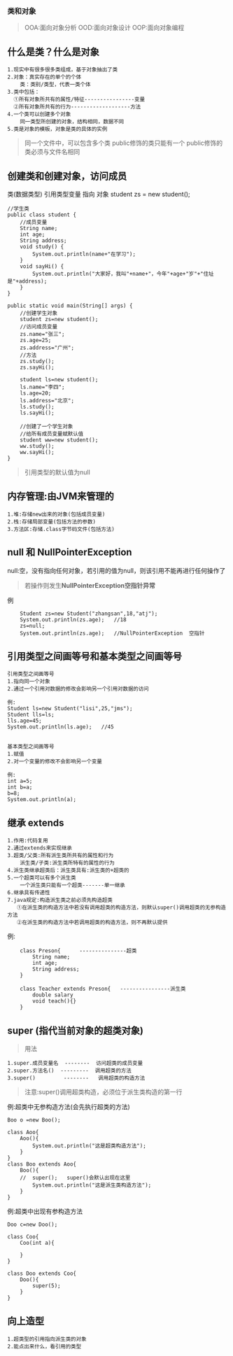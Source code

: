 ### 类和对象

>OOA:面向对象分析
>OOD:面向对象设计
>OOP:面向对象编程

## 什么是类？什么是对象
	1.现实中有很多很多类组成，基于对象抽出了类
	2.对象：真实存在的单个的个体
	    类：类别/类型，代表一类个体
	3.类中包括：
	  ①所有对象所共有的属性/特征----------------变量
	  ②所有对象所共有的行为-------------------方法
	4.一个类可以创建多个对象
	    同一类型所创建的对象，结构相同，数据不同
	5.类是对象的模板，对象是类的具体的实例

>同一个文件中，可以包含多个类
>public修饰的类只能有一个
>public修饰的类必须与文件名相同

## 创建类和创建对象，访问成员


类(数据类型)     引用类型变量          指向                    对象
student            zs            =        new student();

```
//学生类
public class student {
	//成员变量
	String name;
	int age;
	String address;
	void study() {
		System.out.println(name+"在学习");
	}
	void sayHi() {
		System.out.println("大家好，我叫"+name+"，今年"+age+"岁"+"住址是"+address); 	
	}
}

public static void main(String[] args) {
	//创建学生对象
	student zs=new student();
	//访问成员变量
	zs.name="张三";
	zs.age=25;
	zs.address="广州";
	//方法
	zs.study();
	zs.sayHi();
	
	student ls=new student();
	ls.name="李四";
	ls.age=20;
	ls.address="北京";
	ls.study();
	ls.sayHi();
	
	//创建了一个学生对象
	//给所有成员变量赋默认值
	student ww=new student();
	ww.study();
	ww.sayHi();
}
```
>引用类型的默认值为null

## 内存管理:由JVM来管理的

	1.堆:存储new出来的对象(包括成员变量)
	2.栈:存储局部变量(包括方法的参数)
	3.方法区:存储.class字节码文件(包括方法)

## null 和 NullPointerException
null:空，没有指向任何对象，若引用的值为null，则该引用不能再进行任何操作了
>若操作则发生**NullPointerException空指针异常**

例
```
	Student zs=new Student("zhangsan",18,"atj");
	System.out.println(zs.age);   //18
	zs=null;
	System.out.println(zs.age);   //NullPointerException  空指针
```

## 引用类型之间画等号和基本类型之间画等号

	引用类型之间画等号
	1.指向同一个对象
	2.通过一个引用对数据的修改会影响另一个引用对数据的访问
	
	例:
	Student ls=new Student("lisi",25,"jms");
	Student lls=ls;
	lls.age=45;
	System.out.println(ls.age);   //45
	
	
	基本类型之间画等号
	1.赋值
	2.对一个变量的修改不会影响另一个变量
	
	例:
	int a=5;
	int b=a;
	b=8;
	System.out.println(a);
	
## 继承 extends
	
	1.作用:代码复用
	2.通过extends来实现继承
	3.超类/父类:所有派生类所共有的属性和行为
	    派生类/子类:派生类所特有的属性的行为
	4.派生类继承超类后：派生类具有:派生类的+超类的
	5.一个超类可以有多个派生类
	    一个派生类只能有一个超类-------单一继承
	6.继承具有传递性
	7.java规定:构造派生类之前必须先构造超类
	   ①在派生类的构造方法中若没有调用超类的构造方法，则默认super()调用超类的无参构造方法
	   ②在派生类的构造方法中若调用超类的构造方法，则不再默认提供

例:
```
	class Preson{      ---------------超类
		String name;
		int age;
		String address;
	}
	
	class Teacher extends Preson{   ----------------派生类
		double salary
		void teach(){}
	}
```

## super (指代当前对象的超类对象)
>用法

	1.super.成员变量名  --------  访问超类的成员变量
	2.super.方法名()  ---------  调用超类的方法
	3.super()         --------   调用超类的构造方法
	
>注意:super()调用超类构造，必须位于派生类构造的第一行
	
例:超类中无参构造方法(会先执行超类的方法)
```
Boo o =new Boo();

class Aoo{
	Aoo(){
		System.out.println("这是超类构造方法");
	}
}
class Boo extends Aoo{
	Boo(){
	//  super();   super()会默认出现在这里
		System.out.println("这是派生类构造方法");
	}
}
```
	
	
例:超类中出现有参构造方法
```
Doo c=new Doo();

class Coo{
	Coo(int a){
		
	}
}

class Doo extends Coo{
	Doo(){
		super(5);
	}
}
```

## 向上造型

	1.超类型的引用指向派生类的对象
	2.能点出来什么，看引用的类型
